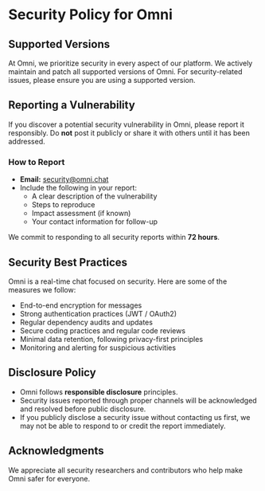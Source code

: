 # Security Policy for Omni

## Supported Versions

At Omni, we prioritize security in every aspect of our platform. We actively maintain and patch all supported versions of Omni. For security-related issues, please ensure you are using a supported version.

## Reporting a Vulnerability

If you discover a potential security vulnerability in Omni, please report it responsibly. Do **not** post it publicly or share it with others until it has been addressed.  

### How to Report

- **Email:** security@omni.chat  
- Include the following in your report:
  - A clear description of the vulnerability
  - Steps to reproduce
  - Impact assessment (if known)
  - Your contact information for follow-up

We commit to responding to all security reports within **72 hours**.

## Security Best Practices

Omni is a real-time chat focused on security. Here are some of the measures we follow:  

- End-to-end encryption for messages
- Strong authentication practices (JWT / OAuth2)
- Regular dependency audits and updates
- Secure coding practices and regular code reviews
- Minimal data retention, following privacy-first principles
- Monitoring and alerting for suspicious activities

## Disclosure Policy

- Omni follows **responsible disclosure** principles.  
- Security issues reported through proper channels will be acknowledged and resolved before public disclosure.  
- If you publicly disclose a security issue without contacting us first, we may not be able to respond to or credit the report immediately.

## Acknowledgments

We appreciate all security researchers and contributors who help make Omni safer for everyone.  

